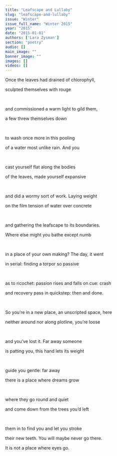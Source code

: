 ```yaml
---
title: "Leafscape and Lullaby"
slug: "leafscape-and-lullaby"
issue: "Winter"
issue_full_name: "Winter 2015"
year: "2015"
date: "2015-01-01"
authors: ['Lara Zysman']
section: "poetry"
audio: []
main_image: ""
banner_image: ""
images: []
videos: []
---
```

Once the leaves had drained of chlorophyll,

 sculpted themselves with rouge

  

 and commissioned a warm light to gild them,

 a few threw themselves down

  

 to wash once more in this pooling

 of a water most unlike rain. And you

  

 cast yourself flat along the bodies

 of the leaves, made yourself expansive

  

 and did a wormy sort of work. Laying weight

 on the film tension of water over concrete 

  

 and gathering the leafscape to its boundaries.

 Where else might you bathe except numb

  

 in a place of your own making? The day, it went

 in serial: finding a torpor so passive

  

 as to ricochet: passion rises and falls on cue: crash

 and recovery pass in quickstep: then and done.

  

 So you’re in a new place, an unscripted space, here

 neither around nor along plotline, you’re loose

  

 and you’ve lost it. Far away someone

 is patting you, this hand lets its weight

  

 guide you gentle: far away 

 there is a place where dreams grow

  

 where they go round and quiet

 and come down from the trees you’d left 

  

 them in to find you and let you stroke

 their new teeth. You will maybe never go there.

 It is not a place where eyes go. 

  

